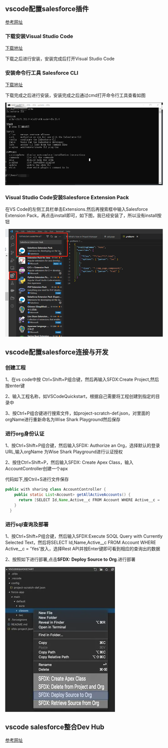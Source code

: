 ## vscode配置salesforce插件

[参考网址](https://trailhead.salesforce.com/en/content/learn/trails/set-up-your-workspace-and-install-developer-tools)

### 下载安装Visual Studio Code

[下载地址](https://code.visualstudio.com/)

下载之后进行安装，安装完成后打开Visual Studio Code

### 安装命令行工具 Salesforce CLI

[下载地址](https://developer.salesforce.com/tools/sfdxcli)

下载完成之后进行安装，安装完成之后通过cmd打开命令行工具查看如图

![1654063416](.\pic\1654063416.png)

### Visual Studio Code安装Salesforce Extension Pack

在VS Code的左侧工具栏单击Extensions.然后再搜索框中输入Salesforce Extension Pack，再点击install即可，如下图，我已经安装了，所以没有install按钮

![1654063761](.\pic\1654063761.png)

## vscode配置salesforce连接与开发

### 创建工程

1、在vs code中按 Ctrl+Shift+P组合键，然后再输入SFDX:Create Project,然后按enter键

2、输入工程名称，如VSCodeQuickstart，根据自己需要将工程创建到指定的目录中

3、按Ctrl+P组合键进行搜索文件，如project-scratch-def.json，对里面的orgName进行重新命名为Wise Shark Playground然后保存

### 进行org身份认证

1、按Ctrl+Shift+P组合键，然后输入SFDX: Authorize an Org，选择默认的登录URL,输入orgName 为Wise Shark Playground进行认证授权

2、按住Ctrl+Shift+P，然后输入SFDX: Create Apex Class，输入AccountController创建一个apx

代码如下,按Ctril+S进行文件保存

```java
public with sharing class AccountController {
    public static List<Account> getAllActiveAccounts() {
      return [SELECT Id,Name,Active__c FROM Account WHERE Active__c = 'Yes'];
    }
  }
```

### 进行sql查询及部署

1、按Ctrl+Shift+P组合键，然后输入SFDX:Execute SOQL Query with Currently Selected Text，然后将SELECT Id,Name,Active__c FROM Account WHERE Active__c = 'Yes'放入，选择Rest API并按Enter键即可看到相应的查询出的数据

2、按照如下进行部署,点击**SFDX: Deploy Source to Org**.进行部署

![1](.\pic\1.webp)

## vscode salesforce整合Dev Hub

[参考网址](https://trailhead.salesforce.com/en/content/learn/trails/set-up-your-workspace-and-install-developer-tools)

